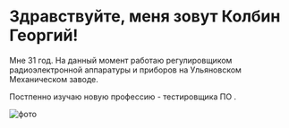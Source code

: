 # Здравствуйте, меня зовут Колбин Георгий!

Мне 31 год. На данный момент работаю регулировщиком радиоэлектронной аппаратуры и приборов на Ульяновском Механическом заводе.

Постпенно изучаю новую профессию - тестировщика ПО .

![фото](https://sun9-north.userapi.com/sun9-77/s/v1/ig2/4NAyc_q-j_tH9XZ2abxXOq-acIingC6-ldS-ZGpbUr6YTLNY6JITwuMLA8h4mv0IA09LguuOyqutC_VRAQb4rQQI.jpg?size=870x1080&quality=95&type=album)
